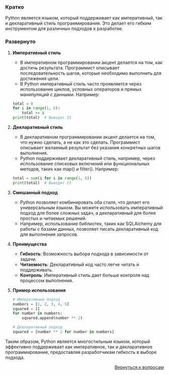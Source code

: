 ### Кратко

Python является языком, который поддерживает как императивный, так и декларативный стиль программирования. Это делает
его гибким инструментом для различных подходов к разработке.

### Развернуто

1. **Императивный стиль**
    - В императивном программировании акцент делается на том, как достичь результата. Программист описывает
      последовательность шагов, которые необходимо выполнить для достижения цели.
    - В Python императивный стиль часто проявляется через использование циклов, условных операторов и прямых манипуляций
      с данными. Например:
    ```Python
    total = 0
    for i in range(1, 6):
        total += i
    print(total)  # Выводит 15
    ```

2. **Декларативный стиль**
    - В декларативном программировании акцент делается на том, что нужно сделать, а не как это сделать. Программист
      описывает желаемый результат без указания конкретных шагов выполнения.
    - Python поддерживает декларативный стиль, например, через использование списковых включений или функциональных
      методов, таких как map() и filter(). Например:
    ```Python
    total = sum(i for i in range(1, 6))
    print(total)  # Выводит 15
    ```

3. **Смешанный подход**
    - Python позволяет комбинировать оба стиля, что делает его универсальным языком. Вы можете использовать
      императивный подход для более сложных задач, а декларативный для более простых и читаемых решений.
    - Например, использование библиотек, таких как SQLAlchemy для работы с базами данных, позволяет писать декларативный
      код для выполнения запросов.

4. **Преимущества**
    - **Гибкость**: Возможность выбора подхода в зависимости от задачи.
    - **Читаемость**: Декларативный код часто легче читать и поддерживать.
    - **Контроль**: Императивный стиль дает больше контроля над процессом выполнения.

5. **Пример использования**
    ```Python
    # Императивный подход
    numbers = [1, 2, 3, 4, 5]
    squared = []
    for number in numbers:
        squared.append(number ** 2)

    # Декларативный подход
    squared = [number ** 2 for number in numbers]
    ```

Таким образом, Python является многостильным языком, который эффективно поддерживает как императивное, так и
декларативное программирование, предоставляя разработчикам гибкость в выборе подхода.

<div align="right">

[Вернуться к вопросам](../Вопросы.md)

</div>
